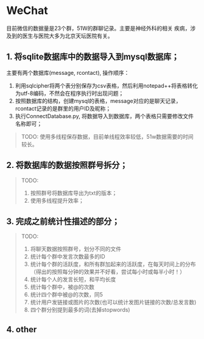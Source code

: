 # WeChat
目前微信的数据量是23个群，51W的群聊记录。主要是神经外科的相关
疾病，涉及到的医生与医院大多为北京天坛医院有关。


## 1. 将sqlite数据库中的数据导入到mysql数据库；
主要有两个数据库(message, rcontact), 操作顺序：
1. 利用sqlcipher将两个表分别保存为csv表格，然后利用notepad++将表格转化为utf-8编码，不然会在程序执行时出现问题；
2. 按照数据库的结构，创建mysql的表格，message对应的是聊天记录，rcontact记录的是群里的用户ID及昵称；
3. 执行ConnectDatabase.py, 将数据导入到数据库，两个表格只需要修改文件名称即可；    

>TODO: 使用多线程保存数据，目前单线程效率较低，51w数据需要的时间较长。

## 2. 将数据库的数据按照群号拆分；

>TODO:
> 1. 按照群号将数据库导出为txt的版本；  
> 2. 使用多线程提升效率； 

## 3. 完成之前统计性描述的部分；

>TODO:
> 1. 将聊天数据按照群号，划分不同的文件 
> 2. 统计每个群中发言次数最多的ID 
> 3. 统计每个群的活跃度，和所有群加起来的活跃度，在每天时间上的分布（得出的按照每分钟的效果并不好看，尝试每小时或每半小时！）
> 4. 统计每个人的发言长短，和平均长度 
> 5. 统计每个群中，被@的次数 
> 6. 统计四个群中被@的次数，同5
> 7. 统计用户发链接或图片的次数(也可以统计发图片链接的次数/总发言数)
> 8. 四个群分别提到最多的词(去掉stopwords) 

## 4. other
